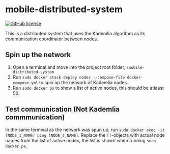 # mobile-distributed-system
<!-- ![Go](https://github.com/SimonBerghem/mobile-distributed-system) -->
[![GitHub license](https://img.shields.io/github/license/SimonBerghem/mobile-distributed-system)](https://github.com/SimonBerghem/mobile-distributed-system/blob/master/LICENSE)


This is a distributed system that uses the Kademlia algorithm as its communication coordinator between nodes. 

## Spin up the network
1. Open a terminal and move into the project root folder, `/mobile-distributed-system`
2. Run `sudo docker stack deploy nodes --compose-file docker-compose.yml` to spin up the network of Kademlia nodes.
3. Run `sudo docker ps` to show a list of active nodes, this should be atleast 50.

## Test communication (Not Kademlia commmunication)
In the same terminal as the network was spun up, run `sudo docker exec -it [NODE_1_NAME] ping [NODE_2_NAME]`. Replace the `[]`-objects with actual node names from the list of active nodes, the list is shown when running `sudo docker ps`.
